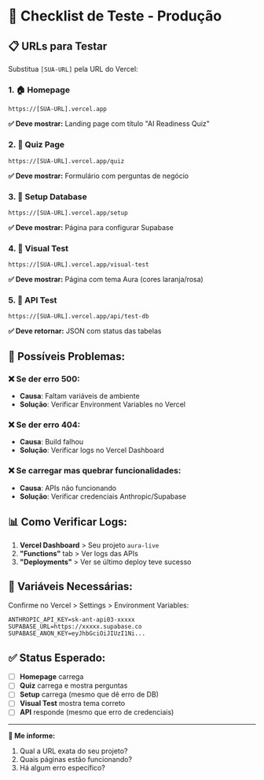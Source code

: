 # 🧪 Checklist de Teste - Produção

## 📋 URLs para Testar

Substitua `[SUA-URL]` pela URL do Vercel:

### 1. 🏠 **Homepage**
```
https://[SUA-URL].vercel.app
```
**✅ Deve mostrar:** Landing page com título "AI Readiness Quiz"

### 2. 🎯 **Quiz Page**
```
https://[SUA-URL].vercel.app/quiz
```
**✅ Deve mostrar:** Formulário com perguntas de negócio

### 3. 🔧 **Setup Database**
```
https://[SUA-URL].vercel.app/setup
```
**✅ Deve mostrar:** Página para configurar Supabase

### 4. 🎨 **Visual Test**
```
https://[SUA-URL].vercel.app/visual-test
```
**✅ Deve mostrar:** Página com tema Aura (cores laranja/rosa)

### 5. 🧪 **API Test**
```
https://[SUA-URL].vercel.app/api/test-db
```
**✅ Deve retornar:** JSON com status das tabelas

## 🚨 **Possíveis Problemas:**

### ❌ Se der erro 500:
- **Causa**: Faltam variáveis de ambiente
- **Solução**: Verificar Environment Variables no Vercel

### ❌ Se der erro 404:
- **Causa**: Build falhou
- **Solução**: Verificar logs no Vercel Dashboard

### ❌ Se carregar mas quebrar funcionalidades:
- **Causa**: APIs não funcionando
- **Solução**: Verificar credenciais Anthropic/Supabase

## 📊 **Como Verificar Logs:**

1. **Vercel Dashboard** > Seu projeto `aura-live`
2. **"Functions"** tab > Ver logs das APIs
3. **"Deployments"** > Ver se último deploy teve sucesso

## 🔑 **Variáveis Necessárias:**

Confirme no Vercel > Settings > Environment Variables:

```env
ANTHROPIC_API_KEY=sk-ant-api03-xxxxx
SUPABASE_URL=https://xxxxx.supabase.co  
SUPABASE_ANON_KEY=eyJhbGciOiJIUzI1Ni...
```

## ✅ **Status Esperado:**

- [ ] **Homepage** carrega
- [ ] **Quiz** carrega e mostra perguntas
- [ ] **Setup** carrega (mesmo que dê erro de DB)
- [ ] **Visual Test** mostra tema correto
- [ ] **API** responde (mesmo que erro de credenciais)

---

**🎯 Me informe:**
1. Qual a URL exata do seu projeto?
2. Quais páginas estão funcionando?
3. Há algum erro específico?